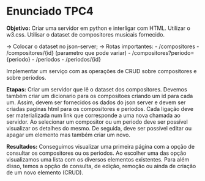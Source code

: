 # Enunciado TPC4 


**Objetivo:** Criar uma servidor em python e interligar com HTML. Utilizar o w3.css. Utilisar o dataset de compositores musicais fornecido. 

-> Colocar o dataset no json-server;
-> Rotas importantes:
    - /compositores
    - /compositores/{id} (parametro que pode variar)
    - /compositores?periodo={periodo}
    - /periodos
    - /periodos/{id}


Implementar um serviço com as operações de CRUD sobre compositores e sobre períodos. 

**Etapas:** Criar um servidor que lê o dataset dos compositores. Devemos também criar um dicionario para os compositoes criando um id para cada um. Assim, devem ser fornecidos os dados do json server e devem ser criadas paginas html para os compositores e periodos. Cada ligação deve ser materializada num link que corresponde a uma nova chamada ao servidor. Ao selecionar um compositor ou um periodo deve ser possível visualizar os detalhes do mesmo. De seguida, deve ser possível editar ou apagar um elemento mas também criar um novo. 

**Resultados:** Conseguimos visualizar uma primeira página com a opção de consultar os compositores ou os periodos. Ao escolher uma das opção visualizamos uma lista com os diversos elementos existentes. Para além disso, temos a opção de consulta, de edição, remoção ou ainda de criação de um novo elemento (CRUD). 